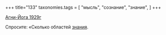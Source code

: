 +++
title="133"
taxonomies.tags = [
 "мысль",
 "сознание",
 "знание",
]
+++

[Агни-Йога 1929г](/agni/1929)

Спросите: «Сколько областей [знания](/tags/сознание).